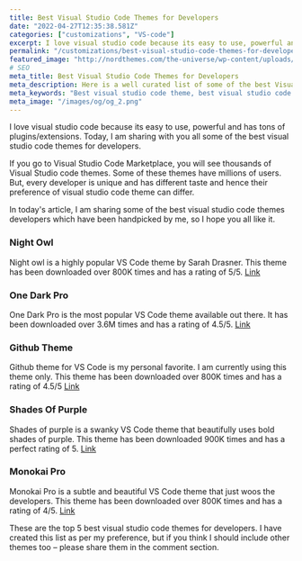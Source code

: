 ```yaml
---
title: Best Visual Studio Code Themes for Developers
date: "2022-04-27T12:35:38.581Z"
categories: ["customizations", "VS-code"]
excerpt: I love visual studio code because its easy to use, powerful and has tons of plugins/extensions. Today, I am sharing with you all some of the best visual studio code themes for developers. These visual studio code themes have been handpicked by me, so I hope you all like it.
permalink: "/customizations/best-visual-studio-code-themes-for-developers/223/"
featured_image: "http://nordthemes.com/the-universe/wp-content/uploads/sites/10/2017/04/sam-williams-4wnrpZtUmqU-unsplash-1300x820.jpg"
# SEO
meta_title: Best Visual Studio Code Themes for Developers
meta_description: Here is a well curated list of some of the best Visual Studio code themes for developers. Each developer is unique and so can be their visual studio code theme preference.
meta_keywords: "Best visual studio code theme, best visual studio code theme for developers, best visual studio code theme for coding, best visual studio code theme for coder, how to choose best visual studio code theme for development, how to choose best visual studio code theme for developer"
meta_image: "/images/og/og_2.png"
---
```


I love visual studio code because its easy to use, powerful and has tons of plugins/extensions. Today, I am sharing with you all some of the best visual studio code themes for developers.

If you go to Visual Studio Code Marketplace, you will see thousands of Visual Studio code themes. Some of these themes have millions of users. But, every developer is unique and has different taste and hence their preference of visual studio code theme can differ.

<!--ADSENSE-->

In today's article, I am sharing some of the best visual studio code themes developers which have been handpicked by me, so I hope you all like it.

### Night Owl

Night owl is a highly popular VS Code theme by Sarah Drasner. This theme has been downloaded over 800K times and has a rating of 5/5. [Link](https://marketplace.visualstudio.com/items?itemName=sdras.night-owl)

### One Dark Pro

One Dark Pro is the most popular VS Code theme available out there. It has been downloaded over 3.6M times and has a rating of 4.5/5. [Link](https://marketplace.visualstudio.com/items?itemName=zhuangtongfa.Material-theme)

### Github Theme

Github theme for VS Code is my personal favorite. I am currently using this theme only. This theme has been downloaded over 800K times and has a rating of 4.5/5 [Link](https://marketplace.visualstudio.com/items?itemName=GitHub.github-vscode-theme)

<!--ADSENSE-->

### Shades Of Purple

Shades of purple is a swanky VS Code theme that beautifully uses bold shades of purple. This theme has been downloaded 900K times and has a perfect rating of 5. [Link](https://marketplace.visualstudio.com/items?itemName=ahmadawais.shades-of-purple)

### Monokai Pro

Monokai Pro is a subtle and beautiful VS Code theme that just woos the developers. This theme has been downloaded over 800K times and has a rating of 4/5. [Link](https://marketplace.visualstudio.com/items?itemName=monokai.theme-monokai-pro-vscode)

These are the top 5 best visual studio code themes for developers. I have created this list as per my preference, but if you think I should include other themes too – please share them in the comment section.

